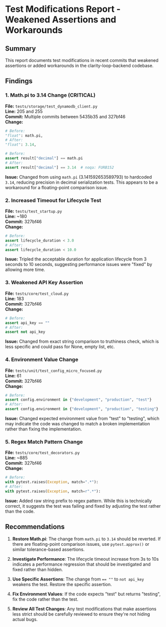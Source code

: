 # Test Modifications Report - Weakened Assertions and Workarounds

## Summary
This report documents test modifications in recent commits that weakened assertions or added workarounds in the clarity-loop-backend codebase.

## Findings

### 1. Math.pi to 3.14 Change (CRITICAL)
**File:** `tests/storage/test_dynamodb_client.py`  
**Line:** 205 and 255  
**Commit:** Multiple commits between 5435b35 and 327bf46  
**Change:**
```python
# Before:
"float": math.pi,
# After:  
"float": 3.14,

# Before:
assert result["decimal"] == math.pi
# After:
assert result["decimal"] == 3.14  # noqa: FURB152
```
**Issue:** Changed from using `math.pi` (3.141592653589793) to hardcoded `3.14`, reducing precision in decimal serialization tests. This appears to be a workaround for a floating-point comparison issue.

### 2. Increased Timeout for Lifecycle Test
**File:** `tests/test_startup.py`  
**Line:** ~180  
**Commit:** 327bf46  
**Change:**
```python
# Before:
assert lifecycle_duration < 3.0
# After:
assert lifecycle_duration < 10.0
```
**Issue:** Tripled the acceptable duration for application lifecycle from 3 seconds to 10 seconds, suggesting performance issues were "fixed" by allowing more time.

### 3. Weakened API Key Assertion
**File:** `tests/core/test_cloud.py`  
**Line:** 183  
**Commit:** 327bf46  
**Change:**
```python
# Before:
assert api_key == ""
# After:
assert not api_key
```
**Issue:** Changed from exact string comparison to truthiness check, which is less specific and could pass for None, empty list, etc.

### 4. Environment Value Change
**File:** `tests/unit/test_config_micro_focused.py`  
**Line:** 61  
**Commit:** 327bf46  
**Change:**
```python
# Before:
assert config.environment in {"development", "production", "test"}
# After:
assert config.environment in {"development", "production", "testing"}
```
**Issue:** Changed expected environment value from "test" to "testing", which may indicate the code was changed to match a broken implementation rather than fixing the implementation.

### 5. Regex Match Pattern Change
**File:** `tests/core/test_decorators.py`  
**Line:** ~885  
**Commit:** 327bf46  
**Change:**
```python
# Before:
with pytest.raises(Exception, match=".*"):
# After:
with pytest.raises(Exception, match=r".*"):
```
**Issue:** Added raw string prefix to regex pattern. While this is technically correct, it suggests the test was failing and fixed by adjusting the test rather than the code.

## Recommendations

1. **Restore Math.pi**: The change from `math.pi` to `3.14` should be reverted. If there are floating-point comparison issues, use `pytest.approx()` or similar tolerance-based assertions.

2. **Investigate Performance**: The lifecycle timeout increase from 3s to 10s indicates a performance regression that should be investigated and fixed rather than hidden.

3. **Use Specific Assertions**: The change from `== ""` to `not api_key` weakens the test. Restore the specific assertion.

4. **Fix Environment Values**: If the code expects "test" but returns "testing", fix the code rather than the test.

5. **Review All Test Changes**: Any test modifications that make assertions less strict should be carefully reviewed to ensure they're not hiding actual bugs.